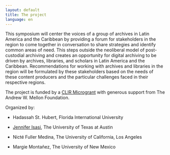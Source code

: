 ```yaml
---
layout: default
title: The project 
language: en
---
```


This symposium will center the voices of a group of archives in Latin America and the Caribbean by providing a forum for stakeholders in the region to come together in conversation to share strategies and identify common areas of need. This steps outside the neoliberal model of post-custodial archiving and creates an opportunity for digital archiving to be driven by archives, libraries, and scholars in Latin America and the Caribbean. Recommendations for working with archives and libraries in the region will be formulated by these stakeholders based on the needs of these content producers and the particular challenges faced in their respective regions.

The project is funded by a [CLIR Microgrant](https://www.clir.org/fellowships/postdoc/projsandpubs/) with generous support from The Andrew W. Mellon Foundation. 

Organized by: 

- Hadassah St. Hubert, Florida International University
- [Jennifer Isasi](https://dr.jenniferisasi.com), The University of Texas at Austin 

- Nicté Fuller Medina, The University of California, Los Angeles

- Margie Montañez, The University of New Mexico